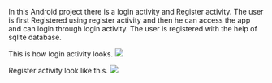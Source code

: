 In this Android project there is a login activity and Register activity.
The user is first Registered using register activity and then he can access the app and can login through login activity.
The user is registered with the help of sqlite database.

This is how login activity looks.
![](https://github.com/nikhilbhatt/Login/blob/master/login.png)
 
 
Register activity look like this.
![](https://github.com/nikhilbhatt/Login/blob/master/register.png)

